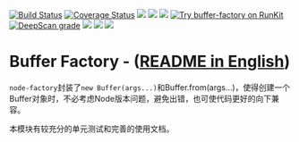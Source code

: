 [![Build Status](https://travis-ci.org/imnemo/buffer-factory.svg?branch=master)](https://travis-ci.org/imnemo/buffer-factory)
[![Coverage Status](https://coveralls.io/repos/github/imnemo/buffer-factory/badge.svg?branch=master)](https://coveralls.io/github/imnemo/buffer-factory?branch=master)
<a href="https://www.npmjs.com/package/buffer-factory" alt="NPM total downloads"><img src="https://img.shields.io/npm/dt/buffer-factory.svg"></a>
<a href="https://www.npmjs.com/package/buffer-factory" alt="NPM latest version"><img src="https://img.shields.io/npm/v/buffer-factory.svg"></a>
<a href="https://npms.io/search?q=buffer-factory" alt="NPM latest version"><img src="https://badges.npms.io/buffer-factory.svg"></a>
<a href="https://npm.runkit.com/buffer-factory"><img src="https://badge.runkitcdn.com/buffer-factory.svg" alt="Try buffer-factory on RunKit"/></a>
[![DeepScan grade](https://deepscan.io/api/teams/273/projects/1293/branches/3476/badge/grade.svg)](https://deepscan.io/dashboard#view=project&tid=273&pid=1293&bid=3476)
<a href="https://github.com/imnemo/buffer-factory" alt="Github stars"><img src="https://img.shields.io/github/stars/imnemo/buffer-factory.svg?style=social&label=Star"></a>
<a href="https://github.com/imnemo/buffer-factory" alt="Github forks"><img src="https://img.shields.io/github/forks/imnemo/buffer-factory.svg?style=social&label=Fork"></a>
<a href="https://github.com/imnemo/buffer-factory" alt="Github contributors"><img src="https://img.shields.io/github/contributors/imnemo/buffer-factory.svg"></a>


# Buffer Factory - ([README in English](./README.md))
`node-factory`封装了`new Buffer(args...)`和Buffer.from(args...)，使得创建一个Buffer对象时，不必考虑Node版本问题，避免出错，也可使代码更好的向下兼容。

本模块有较充分的单元测试和完善的使用文档。